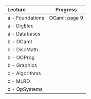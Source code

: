 | Lecture          | Progress      |
| :--------------- | ------------- |
| a - Foundations  | OCaml: page 9 |
| a - DigElec      |               |
| a - Databases    |               |
| b - OCaml        |               |
| b - DiscMath     |               |
| b - OOProg       |               |
| b - Graphics<br> |               |
| c - Algorithms   |               |
| c - MLRD         |               |
| d - OpSystems    |               |
